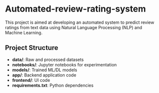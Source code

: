 # Automated-review-rating-system

This project is aimed at developing an automated system to predict review ratings from text data using Natural Language Processing (NLP) and Machine Learning.

## Project Structure
- **data/**: Raw and processed datasets
- **notebooks/**: Jupyter notebooks for experimentation
- **models/**: Trained ML/DL models
- **app/**: Backend application code
- **frontend/**: UI code
- **requirements.txt**: Python dependencies
